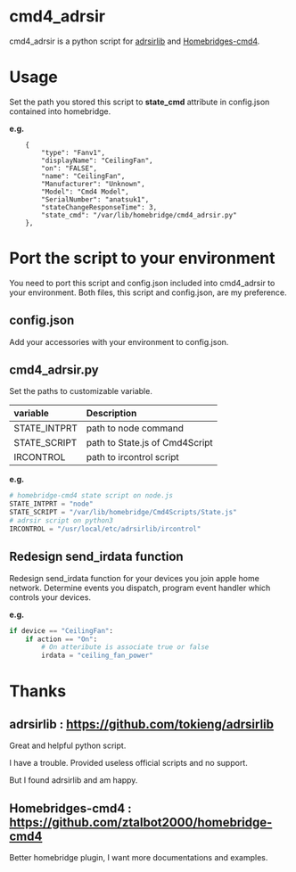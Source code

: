 # cmd4_adrsir
cmd4_adrsir is a python script for [adrsirlib](https://github.com/tokieng/adrsirlib) and [Homebridges-cmd4](https://github.com/ztalbot2000/homebridge-cmd4).

# Usage
Set the path you stored this script to **state_cmd** attribute in config.json contained into homebridge.

**e.g.**
```
    {
        "type": "Fanv1",
        "displayName": "CeilingFan",
        "on": "FALSE",
        "name": "CeilingFan",
        "Manufacturer": "Unknown",
        "Model": "Cmd4 Model",
        "SerialNumber": "anatsuk1",
        "stateChangeResponseTime": 3,
        "state_cmd": "/var/lib/homebridge/cmd4_adrsir.py"
    },
```

# Port the script to your environment
You need to port this script and config.json included into cmd4_adrsir to your environment.
Both files, this script and config.json, are my preference.

## config.json
Add your accessories with your environment to config.json.

## cmd4_adrsir.py
Set the paths to customizable variable.

|variable|Description
|:-----------|:------------
|STATE_INTPRT|path to node command
|STATE_SCRIPT|path to State.js of Cmd4Script
|IRCONTROL|path to ircontrol script

**e.g.**

```python3:cmd4_adrsir.py
# homebridge-cmd4 state script on node.js
STATE_INTPRT = "node"
STATE_SCRIPT = "/var/lib/homebridge/Cmd4Scripts/State.js"
# adrsir script on python3
IRCONTROL = "/usr/local/etc/adrsirlib/ircontrol"
```

## Redesign send_irdata function

Redesign send_irdata function for your devices you join apple home network.
Determine events you dispatch, program event handler which controls your devices.

**e.g.**

```python3:cmd4_adrsir.py
if device == "CeilingFan":
    if action == "On":
        # On atteribute is associate true or false
        irdata = "ceiling_fan_power"
```

# Thanks
## adrsirlib : https://github.com/tokieng/adrsirlib
Great and helpful python script. 

I have a trouble. Provided useless official scripts and no support. 

But I found adrsirlib and am happy.

## Homebridges-cmd4 : https://github.com/ztalbot2000/homebridge-cmd4
Better homebridge plugin, I want more documentations and examples.

